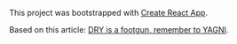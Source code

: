 This project was bootstrapped with [Create React App](https://github.com/facebook/create-react-app).

Based on this article: [DRY is a footgun, remember to YAGNI](https://swizec.com/blog/dry-footgun-remember-yagni/swizec/8856).

